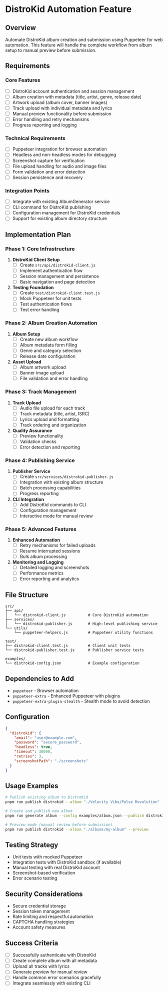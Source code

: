# DistroKid Automation Feature

## Overview
Automate DistroKid album creation and submission using Puppeteer for web automation. This feature will handle the complete workflow from album setup to manual preview before submission.

## Requirements

### Core Features
- [ ] DistroKid account authentication and session management
- [ ] Album creation with metadata (title, artist, genre, release date)
- [ ] Artwork upload (album cover, banner images)
- [ ] Track upload with individual metadata and lyrics
- [ ] Manual preview functionality before submission
- [ ] Error handling and retry mechanisms
- [ ] Progress reporting and logging

### Technical Requirements
- [ ] Puppeteer integration for browser automation
- [ ] Headless and non-headless modes for debugging
- [ ] Screenshot capture for verification
- [ ] File upload handling for audio and image files
- [ ] Form validation and error detection
- [ ] Session persistence and recovery

### Integration Points
- [ ] Integrate with existing AlbumGenerator service
- [ ] CLI command for DistroKid publishing
- [ ] Configuration management for DistroKid credentials
- [ ] Support for existing album directory structure

## Implementation Plan

### Phase 1: Core Infrastructure
1. **DistroKid Client Setup**
   - [ ] Create `src/api/distrokid-client.js`
   - [ ] Implement authentication flow
   - [ ] Session management and persistence
   - [ ] Basic navigation and page detection

2. **Testing Foundation**
   - [ ] Create `test/distrokid-client.test.js`
   - [ ] Mock Puppeteer for unit tests
   - [ ] Test authentication flows
   - [ ] Test error handling

### Phase 2: Album Creation Automation
1. **Album Setup**
   - [ ] Create new album workflow
   - [ ] Album metadata form filling
   - [ ] Genre and category selection
   - [ ] Release date configuration

2. **Asset Upload**
   - [ ] Album artwork upload
   - [ ] Banner image upload
   - [ ] File validation and error handling

### Phase 3: Track Management
1. **Track Upload**
   - [ ] Audio file upload for each track
   - [ ] Track metadata (title, artist, ISRC)
   - [ ] Lyrics upload and formatting
   - [ ] Track ordering and organization

2. **Quality Assurance**
   - [ ] Preview functionality
   - [ ] Validation checks
   - [ ] Error detection and reporting

### Phase 4: Publishing Service
1. **Publisher Service**
   - [ ] Create `src/services/distrokid-publisher.js`
   - [ ] Integration with existing album structure
   - [ ] Batch processing capabilities
   - [ ] Progress reporting

2. **CLI Integration**
   - [ ] Add DistroKid commands to CLI
   - [ ] Configuration management
   - [ ] Interactive mode for manual review

### Phase 5: Advanced Features
1. **Enhanced Automation**
   - [ ] Retry mechanisms for failed uploads
   - [ ] Resume interrupted sessions
   - [ ] Bulk album processing

2. **Monitoring and Logging**
   - [ ] Detailed logging and screenshots
   - [ ] Performance metrics
   - [ ] Error reporting and analytics

## File Structure
```
src/
├── api/
│   └── distrokid-client.js          # Core DistroKid automation
├── services/
│   └── distrokid-publisher.js       # High-level publishing service
└── utils/
    └── puppeteer-helpers.js         # Puppeteer utility functions

test/
├── distrokid-client.test.js         # Client unit tests
└── distrokid-publisher.test.js      # Publisher service tests

examples/
└── distrokid-config.json            # Example configuration
```

## Dependencies to Add
- `puppeteer` - Browser automation
- `puppeteer-extra` - Enhanced Puppeteer with plugins
- `puppeteer-extra-plugin-stealth` - Stealth mode to avoid detection

## Configuration
```json
{
  "distrokid": {
    "email": "user@example.com",
    "password": "secure_password",
    "headless": true,
    "timeout": 30000,
    "retries": 3,
    "screenshotPath": "./screenshots"
  }
}
```

## Usage Examples
```bash
# Publish existing album to DistroKid
pnpm run publish distrokid --album "./Velocity Vibe/Pulse Revolution"

# Create and publish new album
pnpm run generate album --config examples/album.json --publish distrokid

# Preview mode (manual review before submission)
pnpm run publish distrokid --album "./albums/my-album" --preview
```

## Testing Strategy
- Unit tests with mocked Puppeteer
- Integration tests with DistroKid sandbox (if available)
- Manual testing with real DistroKid account
- Screenshot-based verification
- Error scenario testing

## Security Considerations
- Secure credential storage
- Session token management
- Rate limiting and respectful automation
- CAPTCHA handling strategies
- Account safety measures

## Success Criteria
- [ ] Successfully authenticate with DistroKid
- [ ] Create complete album with all metadata
- [ ] Upload all tracks with lyrics
- [ ] Generate preview for manual review
- [ ] Handle common error scenarios gracefully
- [ ] Integrate seamlessly with existing CLI